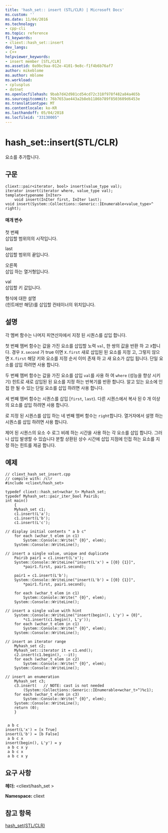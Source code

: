 ```yaml
---
title: 'hash_set:: insert (STL/CLR) | Microsoft Docs'
ms.custom: ''
ms.date: 11/04/2016
ms.technology:
- cpp-cli
ms.topic: reference
f1_keywords:
- cliext::hash_set::insert
dev_langs:
- C++
helpviewer_keywords:
- insert member [STL/CLR]
ms.assetid: 0a9bc9aa-012e-4101-9e8c-f1f4b6b76af7
author: mikeblome
ms.author: mblome
ms.workload:
- cplusplus
- dotnet
ms.openlocfilehash: 9bab7d42d981cd54cd72c318f978f482a84a465b
ms.sourcegitcommit: 76b7653ae443a2b8eb1186b789f8503609d6453e
ms.translationtype: MT
ms.contentlocale: ko-KR
ms.lasthandoff: 05/04/2018
ms.locfileid: "33130005"
---
```

# <a name="hashsetinsert-stlclr"></a>hash_set::insert(STL/CLR)
요소를 추가합니다.  
  
## <a name="syntax"></a>구문  
  
```  
cliext::pair<iterator, bool> insert(value_type val);  
iterator insert(iterator where, value_type val);  
template<typename InIter>  
    void insert(InIter first, InIter last);  
void insert(System::Collections::Generic::IEnumerable<value_type>^ right);  
```  
  
#### <a name="parameters"></a>매개 변수  
 첫 번째  
 삽입할 범위의의 시작입니다.  
  
 last  
 삽입할 범위의 끝입니다.  
  
 오른쪽  
 삽입 하는 열거형입니다.  
  
 val  
 삽입할 키 값입니다.  
  
 형식에 대한 설명  
 (힌트에만 해당)를 삽입할 컨테이너의 위치입니다.  
  
## <a name="remarks"></a>설명  
 각 멤버 함수는 나머지 피연산자에서 지정 된 시퀀스를 삽입 합니다.  
  
 첫 번째 멤버 함수는 값을 가진 요소를 삽입할 노력 `val`, 한 쌍의 값을 반환 하 고 `X`합니다. 경우 `X.second` 가 true 이면 `X.first` 새로 삽입된 된 요소를 지정 고, 그렇지 않으면 `X.first` 해당 키와 요소를 지정 순서 이미 존재 하 고 새 요소가 삽입 됩니다. 단일 요소를 삽입 하려면 사용 합니다.  
  
 두 번째 멤버 함수는 값을 가진 요소를 삽입 `val`를 사용 하 여 `where` (성능을 향상 시키기) 힌트로 새로 삽입된 된 요소를 지정 하는 반복기를 반환 합니다. 알고 있는 요소에 인접 한 될 수 있는 단일 요소를 삽입 하려면 사용 합니다.  
  
 세 번째 멤버 함수는 시퀀스를 삽입 [`first`, `last`). 다른 시퀀스에서 복사 된 0 개 이상의 요소를 삽입 하려면 사용 합니다.  
  
 로 지정 된 시퀀스를 삽입 하는 네 번째 멤버 함수는 `right`합니다. 열거자에서 설명 하는 시퀀스를 삽입 하려면 사용 합니다.  
  
 제어 된 시퀀스의 요소 수 로그 비례 하는 시간을 사용 하는 각 요소를 삽입 합니다. 그러나 삽입 발생할 수 있습니다 분할 상환된 상수 시간에 삽입 지점에 인접 하는 요소를 지정 하는 힌트를 제공 합니다.  
  
## <a name="example"></a>예제  
  
```  
// cliext_hash_set_insert.cpp   
// compile with: /clr   
#include <cliext/hash_set>   
  
typedef cliext::hash_set<wchar_t> Myhash_set;   
typedef Myhash_set::pair_iter_bool Pairib;   
int main()   
    {   
    Myhash_set c1;   
    c1.insert(L'a');   
    c1.insert(L'b');   
    c1.insert(L'c');   
  
// display initial contents " a b c"   
    for each (wchar_t elem in c1)   
        System::Console::Write(" {0}", elem);   
    System::Console::WriteLine();   
  
// insert a single value, unique and duplicate   
    Pairib pair1 = c1.insert(L'x');   
    System::Console::WriteLine("insert(L'x') = [{0} {1}]",   
        *pair1.first, pair1.second);   
  
    pair1 = c1.insert(L'b');   
    System::Console::WriteLine("insert(L'b') = [{0} {1}]",   
        *pair1.first, pair1.second);   
  
    for each (wchar_t elem in c1)   
        System::Console::Write(" {0}", elem);   
    System::Console::WriteLine();   
  
// insert a single value with hint   
    System::Console::WriteLine("insert(begin(), L'y') = {0}",   
        *c1.insert(c1.begin(), L'y'));   
    for each (wchar_t elem in c1)   
        System::Console::Write(" {0}", elem);   
    System::Console::WriteLine();   
  
// insert an iterator range   
    Myhash_set c2;   
    Myhash_set::iterator it = c1.end();   
    c2.insert(c1.begin(), --it);   
    for each (wchar_t elem in c2)   
        System::Console::Write(" {0}", elem);   
    System::Console::WriteLine();   
  
// insert an enumeration   
    Myhash_set c3;   
    c3.insert(   // NOTE: cast is not needed   
        (System::Collections::Generic::IEnumerable<wchar_t>^)%c1);   
    for each (wchar_t elem in c3)   
        System::Console::Write(" {0}", elem);   
    System::Console::WriteLine();   
    return (0);   
    }  
  
```  
  
```Output  
 a b c  
insert(L'x') = [x True]  
insert(L'b') = [b False]  
 a b c x  
insert(begin(), L'y') = y  
 a b c x y  
 a b c x  
 a b c x y  
```  
  
## <a name="requirements"></a>요구 사항  
 **헤더:** \<cliext/hash_set >  
  
 **Namespace:** cliext  
  
## <a name="see-also"></a>참고 항목  
 [hash_set(STL/CLR)](../dotnet/hash-set-stl-clr.md)